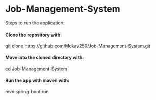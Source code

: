 # Job-Management-System

Steps to run the application:

#### Clone the repository with:

git clone https://github.com/Mckay250/Job-Management-System.git

#### Move into the cloned directory with:

cd Job-Management-System

#### Run the app with maven with:

mvn spring-boot:run

